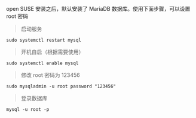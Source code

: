 open SUSE 安装之后，默认安装了 MariaDB 数据库。使用下面步骤，可以设置 root 密码

>启动服务
```shell
sudo systemctl restart mysql
```

>开机自启（根据需要使用）
```shell
sudo systemctl enable mysql
```

>修改 root 密码为 123456
```shell
sudo mysqladmin -u root password "123456"
```

>登录数据库
```shell
mysql -u root -p
```
